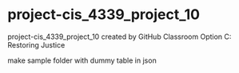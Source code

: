 # project-cis_4339_project_10
project-cis_4339_project_10 created by GitHub Classroom
Option C: Restoring Justice


make sample folder with dummy table in json